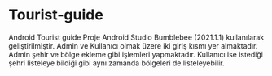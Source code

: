 # Tourist-guide
Android Tourist guide
Proje Android Studio Bumblebee (2021.1.1) kullanılarak geliştirilmiştir. Admin ve Kullanıcı olmak üzere iki giriş kısmı yer almaktadır. Admin şehir ve bölge ekleme gibi işlemleri yapmaktadır.
Kullanıcı ise istediği şehri listeleye bildiği gibi aynı zamanda bölgeleri de listeleyebilir.
